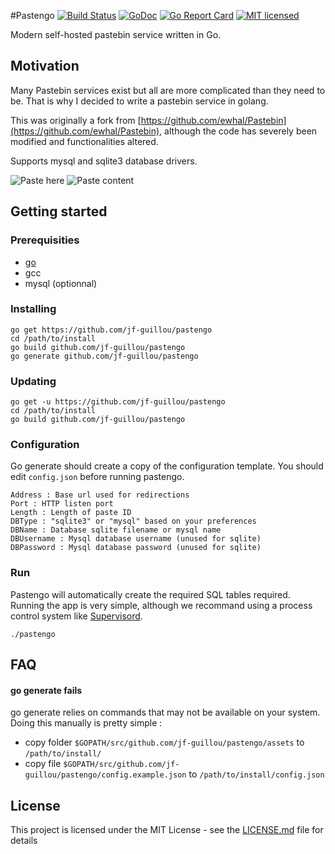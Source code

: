 #Pastengo
[![Build Status](https://travis-ci.org/jf-guillou/pastengo.svg?branch=master)](https://travis-ci.org/jf-guillou/pastengo) [![GoDoc](https://godoc.org/github.com/jf-guillou/pastengo?status.svg)](https://godoc.org/github.com/jf-guillou/pastengo) [![Go Report Card](https://goreportcard.com/badge/github.com/jf-guillou/pastengo)](https://goreportcard.com/report/github.com/jf-guillou/pastengo) [![MIT
licensed](https://img.shields.io/badge/license-MIT-blue.svg)](https://raw.githubusercontent.com/jf-guillou/pastengo/master/LICENSE.md)

Modern self-hosted pastebin service written in Go.

## Motivation
Many Pastebin services exist but all are more complicated than they need to be.
That is why I decided to write a pastebin service in golang.

This was originally a fork from [https://github.com/ewhal/Pastebin](https://github.com/ewhal/Pastebin), 
although the code has severely been modified and functionalities altered.

Supports mysql and sqlite3 database drivers.

![Paste here](https://img.thetabx.net/ZpeZn.jpg)
![Paste content](https://img.thetabx.net/xi3sy.jpg)

## Getting started
### Prerequisities
* [go](https://golang.org/doc/install)
* gcc
* mysql (optionnal)

### Installing

```
go get https://github.com/jf-guillou/pastengo
cd /path/to/install
go build github.com/jf-guillou/pastengo
go generate github.com/jf-guillou/pastengo
```

### Updating
```
go get -u https://github.com/jf-guillou/pastengo
cd /path/to/install
go build github.com/jf-guillou/pastengo
```

### Configuration
Go generate should create a copy of the configuration template.
You should edit ```config.json``` before running pastengo.
```
Address : Base url used for redirections
Port : HTTP listen port
Length : Length of paste ID
DBType : "sqlite3" or "mysql" based on your preferences
DBName : Database sqlite filename or mysql name 
DBUsername : Mysql database username (unused for sqlite)
DBPassword : Mysql database password (unused for sqlite)
```

### Run
Pastengo will automatically create the required SQL tables required.
Running the app is very simple, although we recommand using a process control system like [Supervisord](http://supervisord.org/).
```
./pastengo
```

## FAQ

#### go generate fails
go generate relies on commands that may not be available on your system.
Doing this manually is pretty simple :
* copy folder ```$GOPATH/src/github.com/jf-guillou/pastengo/assets``` to ```/path/to/install/```
* copy file ```$GOPATH/src/github.com/jf-guillou/pastengo/config.example.json``` to ```/path/to/install/config.json```

## License

This project is licensed under the MIT License - see the [LICENSE.md](LICENSE.md) file for details

